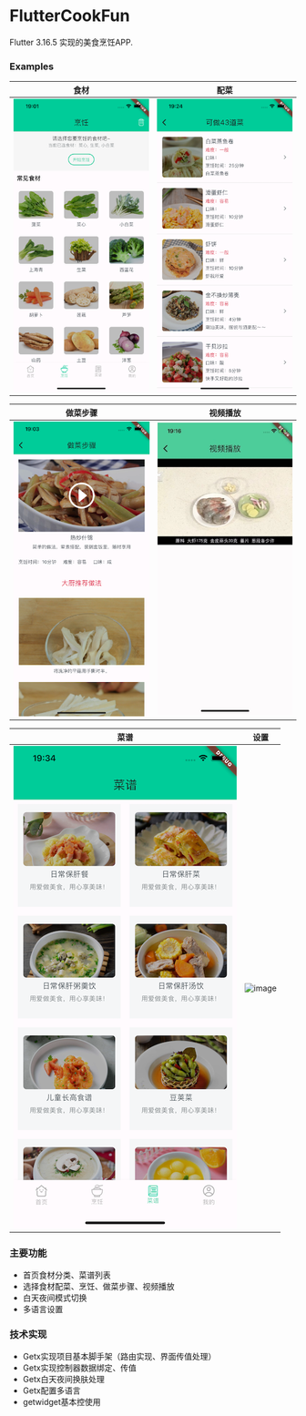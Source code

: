 # FlutterCookFun
Flutter 3.16.5 实现的美食烹饪APP.


 ### Examples
| 食材 | 配菜 |
| -- | -- |
|![image](https://github.com/developerjet/FlutterCookFun/blob/main/ScreenShot/iPhone_01.png)|![image](https://github.com/developerjet/FlutterCookFun/blob/main/ScreenShot/iPhone_03.png)|

| 做菜步骤 | 视频播放 |
| -- | -- |
|![image](https://github.com/developerjet/FlutterCookFun/blob/main/ScreenShot/iPhone_02.png)|![image](https://github.com/developerjet/FlutterCookFun/blob/main/ScreenShot/iPhone_06.jpg)|

| 菜谱 | 设置 |
| -- | -- |
|![image](https://github.com/developerjet/FlutterCookFun/blob/main/ScreenShot/iPhone_04.png)|![image](https://github.com/developerjet/FlutterCookFun/blob/main/ScreenShot/iPhone_05)|


### 主要功能
- 首页食材分类、菜谱列表
- 选择食材配菜、烹饪、做菜步骤、视频播放
- 白天夜间模式切换
- 多语言设置

### 技术实现
- Getx实现项目基本脚手架（路由实现、界面传值处理）
- Getx实现控制器数据绑定、传值 
- Getx白天夜间换肤处理
- Getx配置多语言
- getwidget基本控使用

